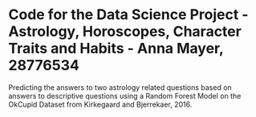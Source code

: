 # Code for the Data Science Project - Astrology, Horoscopes, Character Traits and Habits - Anna Mayer, 28776534
Predicting the answers to two astrology related questions based on answers to descriptive questions using a Random Forest Model on the OkCupid Dataset from Kirkegaard and Bjerrekaer, 2016. 
